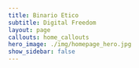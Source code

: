 ```yaml
---
title: Binario Etico
subtitle: Digital Freedom
layout: page
callouts: home_callouts
hero_image: ./img/homepage_hero.jpg
show_sidebar: false
---
```

